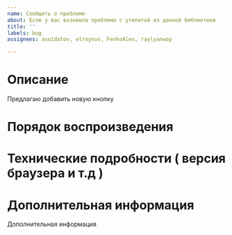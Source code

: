 ```yaml
---
name: Сообщить о проблеме
about: Если у вас возникла проблема с утилитой из данной библиотеки
title: ''
labels: bug
assignees: aso1datov, etroynov, FenkoAlex, raylyanway

---
```


# Описание
Предлагаю добавить новую кнопку

# Порядок воспроизведения

# Технические подробности ( версия браузера и т.д )

# Дополнительная информация
Дополнительная информация
